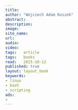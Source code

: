 ```yaml
---
title:	
author: "Wojciech Adam Koszek"
abstract:
description: 
image:
site_name:
url:
audio:
video:
tags:	article
tags:	books
read:	2015-10-12
published: true
layout:	layout_book
keywords:
- linux
- bash
- scripting
ads:
-
---
```


